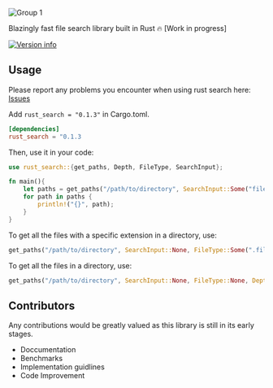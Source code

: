 ![Group 1](https://user-images.githubusercontent.com/42001064/198829818-c4035432-8721-45e1-ba2d-4d2eb6d0c584.svg)

Blazingly fast file search library built in Rust 🔥 [Work in progress]

[![Version info](https://img.shields.io/crates/v/rust_search.svg)](https://crates.io/crates/rust_search)

## Usage

Please report any problems you encounter when using rust search here: [Issues](https://github.com/ParthJadhav/rust_search/issues)

Add `rust_search = "0.1.3"` in Cargo.toml.

```toml
[dependencies]
rust_search = "0.1.3
```

Then, use it in your code:

```rust
use rust_search::{get_paths, Depth, FileType, SearchInput};

fn main(){
    let paths = get_paths("/path/to/directory", SearchInput::Some("fileName"), FileType::Some(".fileExtension"), Depth::Some(depthOfFoldersToSearch));
    for path in paths {
        println!("{}", path);
    }
}
```

To get all the files with a specific extension in a directory, use:

```rust
get_paths("/path/to/directory", SearchInput::None, FileType::Some(".fileExtension"), Depth::Some(1));
```

To get all the files in a directory, use:

```rust
get_paths("/path/to/directory", SearchInput::None, FileType::None, Depth::Some(1));
```

## Contributors

Any contributions would be greatly valued as this library is still in its early stages.

- Doccumentation
- Benchmarks
- Implementation guidlines
- Code Improvement
